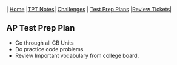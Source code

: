 | [Home](..) |[TPT Notes](../not)| [Challenges](../cha) | [Test Prep Plans](.) |[Review Tickets](../rev)|

## AP Test Prep Plan
* Go through all CB Units
* Do practice code problems
* Review Important vocabulary from college board.